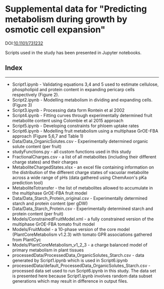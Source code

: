 # Supplemental data for "Predicting metabolism during growth by osmotic cell expansion"
DOI:[10.1101/731232](https://doi.org/10.1101/731232)

Scripts used in the study has been presented in Jupyter notebooks.

## Index  
--------- 
- Script1.ipynb - Validating equations 3,4 and 5 used to estimate cellulose, phospholipid and protein content in expanding pericarp cells respectively (Figure 2).
- Script2.ipynb - Modelling metabolism in dividing and expanding cells. (Figure 3)
- Script3.ipynb - Processing data form Rontein et al 2002
- Script4.ipynb - Fitting curves through experimentally determined fruit metabolite content using Colombie et al 2015 approach
- Script5.ipynb - Developing constraints for phloem uptake rates
- Script6.ipynb - Modelling fruit metabolism using a multiphase GrOE-FBA approach (Figure 5,6,7 and Table 1)
- Data/Data_OrganicSolutes.csv - Experimentally determined organic solute content (per fruit)
- studyFunctions.py - all custom functions used in this study
- FractionalCharges.csv - a list of all metabolites (including their different charge states) and their charges
- MetaboliteChargedStates.xlsx - an excel file containing information on the distribution of the different charge states of vacuolar metabolite across a wide range of pHs (data gathered using ChemAxon's pKa prediction tool)
- MetaboliteTotransfer - the list of metabolites allowed to accumulate in the multiphase GrOE-FBA fruit model
- Data/Data_Starch_Protein_original.csv - Experimentally determined starch and protein content (per gDW)
- Data/Data_Starch_Protein.csv - Experimentally determined starch and protein content (per fruit)
- Models/ConstrainedFruitModel.xml - a fully constrained version of the multiphase GrOE-FBA tomato fruit model
- Models/FruitModel - a 10-phase version of the core model (PlantCoreMetabolism v1.2.3) with tomato GPR associations gathered from PlantCyc
- Models/PlantCoreMetabolism_v1_2_3 - a charge balanced model of primary metabolism in plant tissues
- processedData/ProcessedData_OrganicSolutes_Starch.csv - data generated by Script1.ipynb which is used in Script6.ipynb
- processedData/default_ProcessedData_OrganicSolutes_Starch.csv - processed data set used to run Script6.ipynb in this study. The data set is presented here because Script1.ipynb involves random data subset generations which may result in difference in output files.
